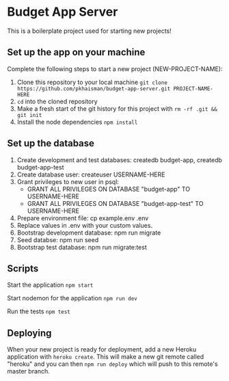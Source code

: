 # Budget App Server

This is a boilerplate project used for starting new projects!

## Set up the app on your machine

Complete the following steps to start a new project (NEW-PROJECT-NAME):

1. Clone this repository to your local machine `git clone https://github.com/pkhaisman/budget-app-server.git PROJECT-NAME-HERE`
2. `cd` into the cloned repository
3. Make a fresh start of the git history for this project with `rm -rf .git && git init`
4. Install the node dependencies `npm install`

## Set up the database

1. Create development and test databases: createdb budget-app, createdb budget-app-test
2. Create database user: createuser USERNAME-HERE
3. Grant privileges to new user in psql:
    * GRANT ALL PRIVILEGES ON DATABASE "budget-app" TO USERNAME-HERE
    * GRANT ALL PRIVILEGES ON DATABASE "budget-app-test" TO USERNAME-HERE
4. Prepare environment file: cp example.env .env
5. Replace values in .env with your custom values.
6. Bootstrap development database: npm run migrate
7. Seed databse: npm run seed
8. Bootstrap test database: npm run migrate:test

## Scripts

Start the application `npm start`

Start nodemon for the application `npm run dev`

Run the tests `npm test`

## Deploying

When your new project is ready for deployment, add a new Heroku application with `heroku create`. This will make a new git remote called "heroku" and you can then `npm run deploy` which will push to this remote's master branch.
